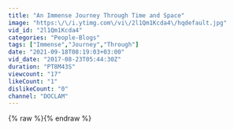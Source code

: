 ```yaml
---
title: "An Immense Journey Through Time and Space"
image: "https:\/\/i.ytimg.com\/vi\/2l1Qm1Kcda4\/hqdefault.jpg"
vid_id: "2l1Qm1Kcda4"
categories: "People-Blogs"
tags: ["Immense","Journey","Through"]
date: "2021-09-18T08:19:03+03:00"
vid_date: "2017-08-23T05:44:30Z"
duration: "PT8M43S"
viewcount: "17"
likeCount: "1"
dislikeCount: "0"
channel: "DOCLAM"
---
```

{% raw %}{% endraw %}
